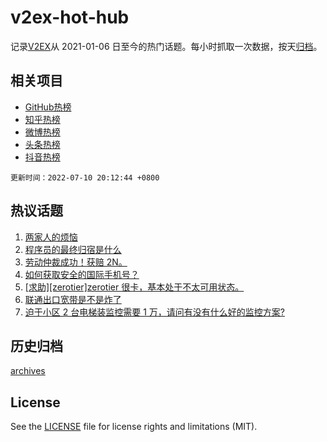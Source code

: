 # v2ex-hot-hub

 记录[V2EX](https://www.v2ex.com/)从 2021-01-06 日至今的热门话题。每小时抓取一次数据，按天[归档](archives)。
 
 ## 相关项目

- [GitHub热榜](https://github.com/lonnyzhang423/github-hot-hub)
- [知乎热榜](https://github.com/lonnyzhang423/zhihu-hot-hub)
- [微博热榜](https://github.com/lonnyzhang423/weibo-hot-hub)
- [头条热榜](https://github.com/lonnyzhang423/toutiao-hot-hub)
- [抖音热榜](https://github.com/lonnyzhang423/douyin-hot-hub)


 `更新时间：2022-07-10 20:12:44 +0800`

## 热议话题

1. [两家人的烦恼](https://www.v2ex.com/t/865210)
1. [程序员的最终归宿是什么](https://www.v2ex.com/t/865217)
1. [劳动仲裁成功！获赔 2N。](https://www.v2ex.com/t/865255)
1. [如何获取安全的国际手机号？](https://www.v2ex.com/t/865174)
1. [[求助][zerotier]zerotier 很卡，基本处于不太可用状态。](https://www.v2ex.com/t/865188)
1. [联通出口宽带是不是炸了](https://www.v2ex.com/t/865173)
1. [迫于小区 2 台电梯装监控需要 1 万，请问有没有什么好的监控方案?](https://www.v2ex.com/t/865266)

## 历史归档

[archives](archives)

## License

See the [LICENSE](LICENSE) file for license rights and limitations (MIT).
